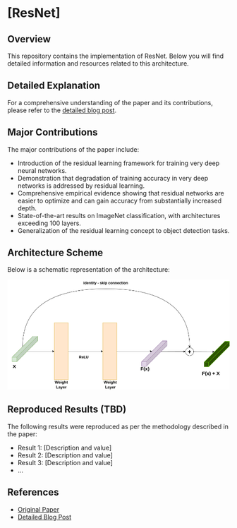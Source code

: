 # [ResNet]

## Overview
This repository contains the implementation of ResNet. Below you will find detailed information and resources related to this architecture.

## Detailed Explanation
For a comprehensive understanding of the paper and its contributions, please refer to the [detailed blog post](https://gvdmnni.notion.site/ResNet-f34ba2f4ad474fbdbda365b881f8b1cc?pvs=4).

## Major Contributions
The major contributions of the paper include:
- Introduction of the residual learning framework for training very deep neural networks.
- Demonstration that degradation of training accuracy in very deep networks is addressed by residual learning.
- Comprehensive empirical evidence showing that residual networks are easier to optimize and can gain accuracy from substantially increased depth.
- State-of-the-art results on ImageNet classification, with architectures exceeding 100 layers.
- Generalization of the residual learning concept to object detection tasks.

## Architecture Scheme
Below is a schematic representation of the architecture:

![Architecture Scheme](https://github.com/GuidoManni/DeepLearningImplementation/blob/main/Architectures/ResNet/src/ResNet_building_block.png)

## Reproduced Results (TBD)
The following results were reproduced as per the methodology described in the paper:
- Result 1: [Description and value]
- Result 2: [Description and value]
- Result 3: [Description and value]
- ...

## References
- [Original Paper](https://arxiv.org/pdf/1512.03385)
- [Detailed Blog Post](https://gvdmnni.notion.site/ResNet-f34ba2f4ad474fbdbda365b881f8b1cc?pvs=4)
